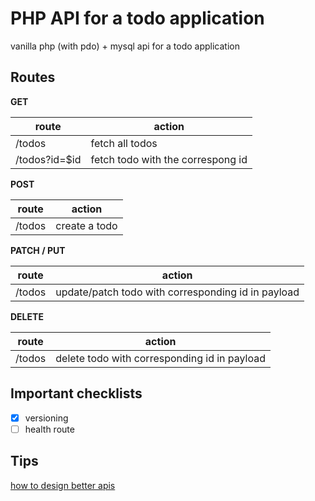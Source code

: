 # PHP API for a todo application

vanilla php (with pdo) + mysql api for a todo application

## Routes

**GET**

| route         | action                            |
| ------------- | --------------------------------- |
| /todos        | fetch all todos                   |
| /todos?id=$id | fetch todo with the correspong id |

**POST**

| route  | action        |
| ------ | ------------- |
| /todos | create a todo |

**PATCH / PUT**

| route  | action                                             |
| ------ | -------------------------------------------------- |
| /todos | update/patch todo with corresponding id in payload |

**DELETE**

| route  | action                                       |
| ------ | -------------------------------------------- |
| /todos | delete todo with corresponding id in payload |

## Important checklists

- [x] versioning
- [ ] health route

## Tips

[how to design better apis](https://r.bluethl.net/how-to-design-better-apis)
